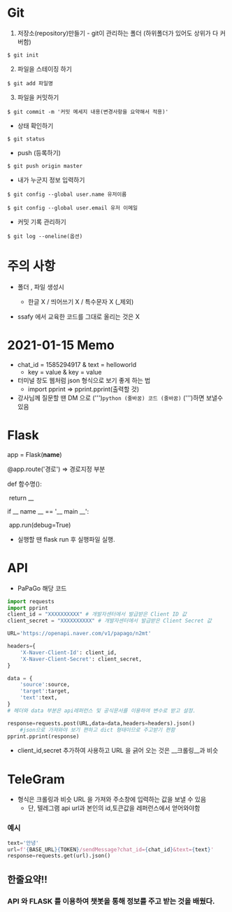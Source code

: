 # Git

1. 저장소(repository)만들기 - git이 관리하는 폴더 (하위폴더가 있어도 상위가 다 커버함)

`$ git init`

2. 파일을 스테이징 하기

`$ git add 파일명`

3. 파일을 커밋하기

`$ git commit -m '커밋 메세지 내용(변경사항을 요약해서 적용)'`

- 상태 확인하기

`$ git status`

- push (등록하기)

`$ git push origin master`

- 내가 누군지 정보 입력하기

``$ git config --global user.name 유저이름``

`$ git config --global user.email 유저 이메일`

- 커밋 기록 관리하기

`$ git log --oneline(옵션)`

# 주의 사항

- 폴더 , 파일 생성시
  - 한글 X  / 띄어쓰기 X / 특수문자 X (_제외)

- ssafy 에서 교육한 코드를 그대로 올리는 것은 X



# 2021-01-15 Memo

- chat_id = 1585294917 & text = helloworld  
  - key = value & key = value
- 터미널 창도 웹처럼 json 형식으로 보기 좋게 하는 법
  - import pprint    =>    pprint.pprint(출력할 것)
- 강사님께 질문할 땐 DM 으로 (''')```python (줄바꿈) 코드 (줄바꿈)``` (''')하면 보낼수 있음

# Flask

app = Flask(__name__)

@app.route('경로')  => 경로지정 부분

def 함수명():

​	return __ 

if __ name __ == '__ main __':

​	app.run(debug=True) 

- 실행할 땐 flask run 후 실행파일 실행.

# API

- PaPaGo 해당 코드

```python
import requests
import pprint
client_id = "XXXXXXXXXX" # 개발자센터에서 발급받은 Client ID 값
client_secret = "XXXXXXXXXX" # 개발자센터에서 발급받은 Client Secret 값

URL='https://openapi.naver.com/v1/papago/n2mt'

headers={
    'X-Naver-Client-Id': client_id,
    'X-Naver-Client-Secret': client_secret,
}

data = {
    'source':source,
    'target':target,
    'text':text,
}
# 헤더와 data 부분은 api레퍼런스 및 공식문서를 이용하여 변수로 받고 설정.

response=requests.post(URL,data=data,headers=headers).json() 
	#json으로 가져와야 보기 편하고 dict 형태이므로 주고받기 편함
pprint.pprint(response)
```

- client_id,secret 추가하여 사용하고 URL 을 긁어 오는 것은 __크롤링__과 비슷

# TeleGram

- 형식은 크롤링과 비슷 URL 을 가져와 주소창에 입력하는 값을 보낼 수 있음
  - 단, 텔레그램 api url과 본인의 id,토큰값을 레퍼런스에서 얻어와야함

### 예시

```python
text='안녕'
url=f'{BASE_URL}{TOKEN}/sendMessage?chat_id={chat_id}&text={text}'
response=requests.get(url).json() 
```



## 한줄요약!!

### API 와 FLASK 를 이용하여 챗봇을 통해 정보를 주고 받는 것을 배웠다.



